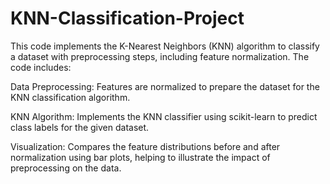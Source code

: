 # KNN-Classification-Project
This code implements the K-Nearest Neighbors (KNN) algorithm to classify a dataset with preprocessing steps, including feature normalization.
 The code includes:

Data Preprocessing: Features are normalized to prepare the dataset for the KNN classification algorithm.

KNN Algorithm: Implements the KNN classifier using scikit-learn to predict class labels for the given dataset.

Visualization: Compares the feature distributions before and after normalization using bar plots, helping to illustrate the impact of preprocessing on the data.
